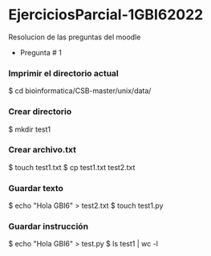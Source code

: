 # EjerciciosParcial-1GBI62022
Resolucion de las preguntas del moodle
- Pregunta # 1
### Imprimir el directorio actual
$ cd bioinformatica/CSB-master/unix/data/
### Crear directorio
$ mkdir test1
### Crear archivo.txt 
$ touch test1.txt
$ cp test1.txt test2.txt
### Guardar texto
$ echo "Hola GBI6" > test2.txt
$ touch test1.py
### Guardar instrucción
$ echo "Hola GBI6" > test.py
$ ls test1 | wc -l

